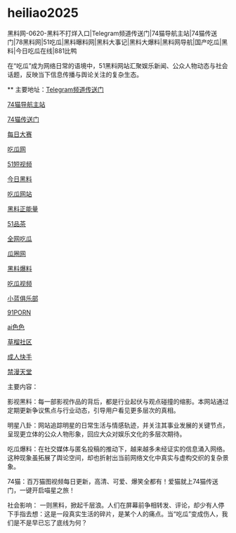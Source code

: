 # heiliao2025
黑料网-0620-黑料不打烊入口|Telegram频道传送门|74猫导航主站|74猫传送门|78黑料网|51吃瓜|黑料曝料网|黑料大事记|黑料大爆料|黑料网导航|国产吃瓜|黑料|今日吃瓜在线|881比鸭

在“吃瓜”成为网络日常的语境中，51黑料网站汇聚娱乐新闻、公众人物动态与社会话题，反映当下信息传播与舆论关注的复杂生态。

** 主要地址：<a href="https://74mao.com/">Telegram频道传送门</a>

<a href="https://74mao.com/">74猫导航主站</a>

<a href="https://74mao.com/">74猫传送门</a>

<a href="https://pc1-26.pages.dev/">每日大赛</a>

<a href="https://cg1-39.pages.dev/">吃瓜网</a>

<a href="https://pc2-25.pages.dev/">51短视频</a>

<a href="https://pc10-24.pages.dev/">今日黑料</a>

<a href="https://cg1-27.pages.dev/">吃瓜网站</a>

<a href="https://cg8-12.pages.dev/">黑料正能量</a>

<a href="https://pc8-34.pages.dev/">51品茶</a>

<a href="https://cg4-21.pages.dev/">全网吃瓜</a>

<a href="https://cg6-21.pages.dev/">瓜圈网</a>

<a href="https://cg5-24.pages.dev/">黑料爆料</a>

<a href="https://cg9-07.pages.dev/">吃瓜视频</a>

<a href="https://xiao-lan.pages.dev/">小蓝俱乐部</a>

<a href="https://porn05.pages.dev/">91PORN</a>

<a href="https://aisese.pages.dev/">ai色色</a>

<a href="https://cao-liu.pages.dev/">草榴社区</a>

<a href="https://chengren-05.pages.dev/">成人快手</a>

<a href="https://jin-man.pages.dev/">禁漫天堂</a>

主要内容：

影视黑料：每一部影视作品的背后，都是行业起伏与观点碰撞的缩影。本网站通过定期更新争议焦点与行业动态，引导用户看见更多层次的真相。

明星八卦：网站追踪明星的日常生活与情感轨迹，并关注其事业发展的关键节点，呈现更立体的公众人物形象，回应大众对娱乐文化的多层次期待。

吃瓜爆料：在社交媒体与匿名投稿的推动下，越来越多未经证实的信息涌入网络。这种现象虽拓展了舆论空间，却也折射出当前网络文化中真实与虚构交织的复杂景象。

74猫：百万猫图视频每日更新，高清、可爱、爆笑全都有！爱猫就上74猫传送门，一键开启喵星之旅！

社会影响：
一则黑料，掀起千层浪。人们在屏幕前争相转发、评论，却少有人停下手指去想：这是一段真实生活的碎片，是某个人的痛点。当“吃瓜”变成伤人，我们是不是早已忘了底线为何？
